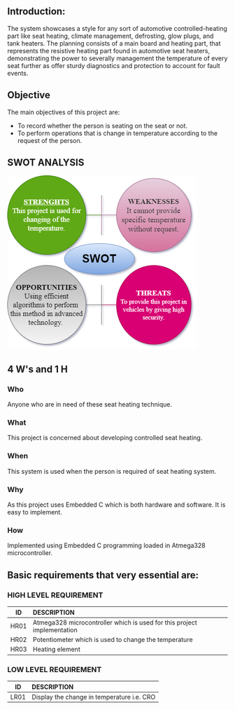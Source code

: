 ﻿## Introduction:
The system showcases a style for any sort of automotive controlled-heating part like seat heating, climate management, defrosting, glow plugs, and tank heaters. The planning consists of a main board and heating part, that represents the resistive heating part found in automotive seat heaters, demonstrating the power to severally management the temperature of every seat further as offer sturdy diagnostics and protection to account for fault events.
## Objective
The main objectives of this project are:
-   To record whether the person is seating on the seat or not. 
-   To perform operations that is change in temperature according to the request of the person.

## SWOT ANALYSIS
![SWOT](https://github.com/nagashirisha27/Stepin_SeatTemperatureApplication/blob/master/6_ImagesAndVideos/SWOT.png)


## **4 W's and 1 H**
### Who
Anyone who are in need of these seat heating technique.

### What
This project is concerned about developing controlled seat heating.
### When

This system is used when the person is required of seat heating system. 

### Why

As this project uses Embedded C which is both hardware and software. It is easy to implement.

### How

Implemented using Embedded C programming loaded in Atmega328 microcontroller.

## Basic requirements that very essential are:

### HIGH LEVEL REQUIREMENT
|ID|DESCRIPTION|
|:--:|:--|
|HR01|Atmega328 microcontroller which is used for this project implementation| 
|HR02|Potentiometer which is used to change the temperature|
|HR03|Heating element|

### LOW LEVEL REQUIREMENT
|ID|DESCRIPTION|
|:--:|:--|
|LR01|Display the change in temperature i.e. CRO|








